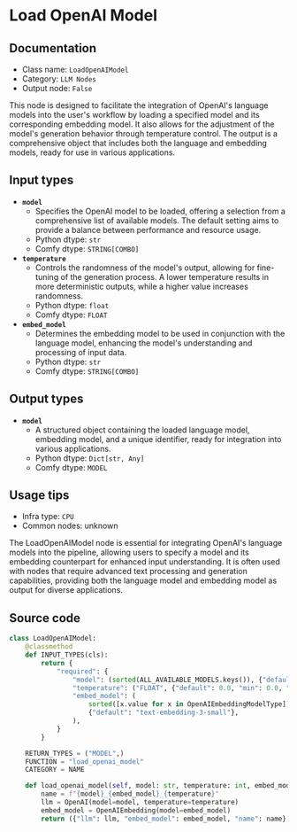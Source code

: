 # Load OpenAI Model
## Documentation
- Class name: `LoadOpenAIModel`
- Category: `LLM Nodes`
- Output node: `False`

This node is designed to facilitate the integration of OpenAI's language models into the user's workflow by loading a specified model and its corresponding embedding model. It also allows for the adjustment of the model's generation behavior through temperature control. The output is a comprehensive object that includes both the language and embedding models, ready for use in various applications.
## Input types
- **`model`**
    - Specifies the OpenAI model to be loaded, offering a selection from a comprehensive list of available models. The default setting aims to provide a balance between performance and resource usage.
    - Python dtype: `str`
    - Comfy dtype: `STRING[COMBO]`
- **`temperature`**
    - Controls the randomness of the model's output, allowing for fine-tuning of the generation process. A lower temperature results in more deterministic outputs, while a higher value increases randomness.
    - Python dtype: `float`
    - Comfy dtype: `FLOAT`
- **`embed_model`**
    - Determines the embedding model to be used in conjunction with the language model, enhancing the model's understanding and processing of input data.
    - Python dtype: `str`
    - Comfy dtype: `STRING[COMBO]`
## Output types
- **`model`**
    - A structured object containing the loaded language model, embedding model, and a unique identifier, ready for integration into various applications.
    - Python dtype: `Dict[str, Any]`
    - Comfy dtype: `MODEL`
## Usage tips
- Infra type: `CPU`
- Common nodes: unknown

The LoadOpenAIModel node is essential for integrating OpenAI's language models into the pipeline, allowing users to specify a model and its embedding counterpart for enhanced input understanding. It is often used with nodes that require advanced text processing and generation capabilities, providing both the language model and embedding model as output for diverse applications.
## Source code
```python
class LoadOpenAIModel:
    @classmethod
    def INPUT_TYPES(cls):
        return {
            "required": {
                "model": (sorted(ALL_AVAILABLE_MODELS.keys()), {"default": "gpt-4-turbo-preview"}),
                "temperature": ("FLOAT", {"default": 0.0, "min": 0.0, "max": 1.0}),
                "embed_model": (
                    sorted([x.value for x in OpenAIEmbeddingModelType]),
                    {"default": "text-embedding-3-small"},
                ),
            }
        }

    RETURN_TYPES = ("MODEL",)
    FUNCTION = "load_openai_model"
    CATEGORY = NAME

    def load_openai_model(self, model: str, temperature: int, embed_model: str) -> Dict[str, Any]:
        name = f"{model}_{embed_model}_{temperature}"
        llm = OpenAI(model=model, temperature=temperature)
        embed_model = OpenAIEmbedding(model=embed_model)
        return ({"llm": llm, "embed_model": embed_model, "name": name},)

```
